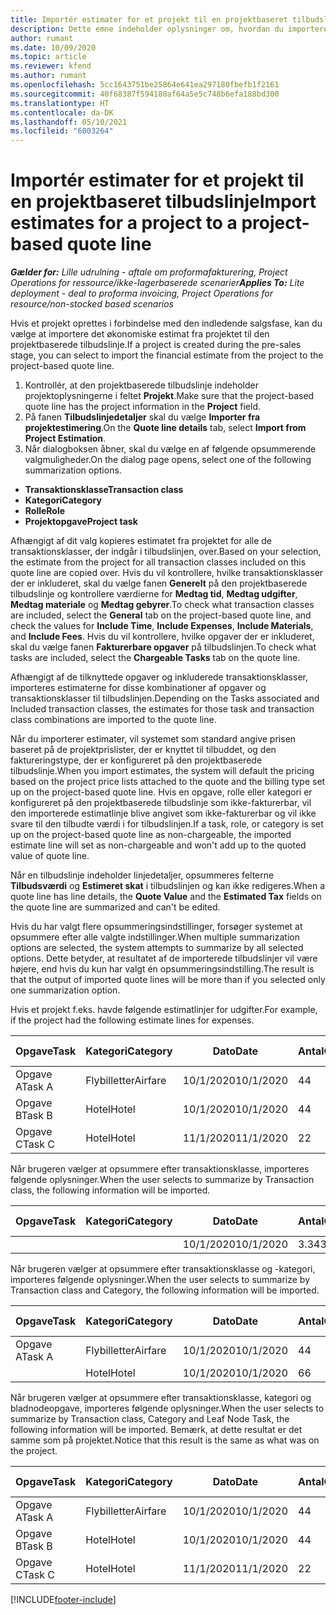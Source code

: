 ```yaml
---
title: Importér estimater for et projekt til en projektbaseret tilbudslinje - lille
description: Dette emne indeholder oplysninger om, hvordan du importerer estimater fra et projekt til en tilbudslinje.
author: rumant
ms.date: 10/09/2020
ms.topic: article
ms.reviewer: kfend
ms.author: rumant
ms.openlocfilehash: 5cc1643751be25864e641ea297180fbefb1f2161
ms.sourcegitcommit: 40f68387f594180af64a5e5c748b6efa188bd300
ms.translationtype: HT
ms.contentlocale: da-DK
ms.lasthandoff: 05/10/2021
ms.locfileid: "6003264"
---
```

# <a name="import-estimates-for-a-project-to-a-project-based-quote-line"></a><span data-ttu-id="8ae96-103">Importér estimater for et projekt til en projektbaseret tilbudslinje</span><span class="sxs-lookup"><span data-stu-id="8ae96-103">Import estimates for a project to a project-based quote line</span></span> 

<span data-ttu-id="8ae96-104">_**Gælder for:** Lille udrulning - aftale om proformafakturering, Project Operations for ressource/ikke-lagerbaserede scenarier_</span><span class="sxs-lookup"><span data-stu-id="8ae96-104">_**Applies To:** Lite deployment - deal to proforma invoicing, Project Operations for resource/non-stocked based scenarios_</span></span>

<span data-ttu-id="8ae96-105">Hvis et projekt oprettes i forbindelse med den indledende salgsfase, kan du vælge at importere det økonomiske estimat fra projektet til den projektbaserede tilbudslinje.</span><span class="sxs-lookup"><span data-stu-id="8ae96-105">If a project is created during the pre-sales stage, you can select to import the financial estimate from the project to the project-based quote line.</span></span>

1. <span data-ttu-id="8ae96-106">Kontrollér, at den projektbaserede tilbudslinje indeholder projektoplysningerne i feltet **Projekt**.</span><span class="sxs-lookup"><span data-stu-id="8ae96-106">Make sure that the project-based quote line has the project information in the **Project** field.</span></span>
2. <span data-ttu-id="8ae96-107">På fanen **Tilbudslinjedetaljer** skal du vælge **Importer fra projektestimering**.</span><span class="sxs-lookup"><span data-stu-id="8ae96-107">On the **Quote line details** tab, select **Import from Project Estimation**.</span></span>
3. <span data-ttu-id="8ae96-108">Når dialogboksen åbner, skal du vælge en af følgende opsummerende valgmuligheder.</span><span class="sxs-lookup"><span data-stu-id="8ae96-108">On the dialog page opens, select one of the following summarization options.</span></span>

  - <span data-ttu-id="8ae96-109">**Transaktionsklasse**</span><span class="sxs-lookup"><span data-stu-id="8ae96-109">**Transaction class**</span></span>
  - <span data-ttu-id="8ae96-110">**Kategori**</span><span class="sxs-lookup"><span data-stu-id="8ae96-110">**Category**</span></span>
  - <span data-ttu-id="8ae96-111">**Rolle**</span><span class="sxs-lookup"><span data-stu-id="8ae96-111">**Role**</span></span> 
  - <span data-ttu-id="8ae96-112">**Projektopgave**</span><span class="sxs-lookup"><span data-stu-id="8ae96-112">**Project task**</span></span>

<span data-ttu-id="8ae96-113">Afhængigt af dit valg kopieres estimatet fra projektet for alle de transaktionsklasser, der indgår i tilbudslinjen, over.</span><span class="sxs-lookup"><span data-stu-id="8ae96-113">Based on your selection, the estimate from the project for all transaction classes included on this quote line are copied over.</span></span> <span data-ttu-id="8ae96-114">Hvis du vil kontrollere, hvilke transaktionsklasser der er inkluderet, skal du vælge fanen **Generelt** på den projektbaserede tilbudslinje og kontrollere værdierne for **Medtag tid**, **Medtag udgifter**, **Medtag materiale** og **Medtag gebyrer**.</span><span class="sxs-lookup"><span data-stu-id="8ae96-114">To check what transaction classes are included, select the **General** tab on the project-based quote line, and check the values for **Include Time**, **Include Expenses**, **Include Materials**, and **Include Fees**.</span></span>  <span data-ttu-id="8ae96-115">Hvis du vil kontrollere, hvilke opgaver der er inkluderet, skal du vælge fanen **Fakturerbare opgaver** på tilbudslinjen.</span><span class="sxs-lookup"><span data-stu-id="8ae96-115">To check what tasks are included, select the **Chargeable Tasks** tab on the quote line.</span></span>

<span data-ttu-id="8ae96-116">Afhængigt af de tilknyttede opgaver og inkluderede transaktionsklasser, importeres estimaterne for disse kombinationer af opgaver og transaktionsklasser til tilbudslinjen.</span><span class="sxs-lookup"><span data-stu-id="8ae96-116">Depending on the Tasks associated and Included transaction classes, the estimates for those task and transaction class combinations are imported to the quote line.</span></span>

<span data-ttu-id="8ae96-117">Når du importerer estimater, vil systemet som standard angive prisen baseret på de projektprislister, der er knyttet til tilbuddet, og den faktureringstype, der er konfigureret på den projektbaserede tilbudslinje.</span><span class="sxs-lookup"><span data-stu-id="8ae96-117">When you import estimates, the system will default the pricing based on the project price lists attached to the quote and the billing type set up on the project-based quote line.</span></span> <span data-ttu-id="8ae96-118">Hvis en opgave, rolle eller kategori er konfigureret på den projektbaserede tilbudslinje som ikke-fakturerbar, vil den importerede estimatlinje blive angivet som ikke-fakturerbar og vil ikke svare til den tilbudte værdi i for tilbudslinjen.</span><span class="sxs-lookup"><span data-stu-id="8ae96-118">If a task, role, or category is set up on the project-based quote line as non-chargeable, the imported estimate line will set as non-chargeable and won't add up to the quoted value of quote line.</span></span>

<span data-ttu-id="8ae96-119">Når en tilbudslinje indeholder linjedetaljer, opsummeres felterne **Tilbudsværdi** og **Estimeret skat** i tilbudslinjen og kan ikke redigeres.</span><span class="sxs-lookup"><span data-stu-id="8ae96-119">When a quote line has line details, the **Quote Value** and the **Estimated Tax** fields on the quote line are summarized and can't be edited.</span></span>

<span data-ttu-id="8ae96-120">Hvis du har valgt flere opsummeringsindstillinger, forsøger systemet at opsummere efter alle valgte indstillinger.</span><span class="sxs-lookup"><span data-stu-id="8ae96-120">When multiple summarization options are selected, the system attempts to summarize by all selected options.</span></span> <span data-ttu-id="8ae96-121">Dette betyder, at resultatet af de importerede tilbudslinjer vil være højere, end hvis du kun har valgt én opsummeringsindstilling.</span><span class="sxs-lookup"><span data-stu-id="8ae96-121">The result is that the output of imported quote lines will be more than if you selected only one summarization option.</span></span>

<span data-ttu-id="8ae96-122">Hvis et projekt f.eks. havde følgende estimatlinjer for udgifter.</span><span class="sxs-lookup"><span data-stu-id="8ae96-122">For example, if the project had the following estimate lines for expenses.</span></span>

| <span data-ttu-id="8ae96-123">Opgave</span><span class="sxs-lookup"><span data-stu-id="8ae96-123">Task</span></span> | <span data-ttu-id="8ae96-124">Kategori</span><span class="sxs-lookup"><span data-stu-id="8ae96-124">Category</span></span> | <span data-ttu-id="8ae96-125">Dato</span><span class="sxs-lookup"><span data-stu-id="8ae96-125">Date</span></span> | <span data-ttu-id="8ae96-126">Antal</span><span class="sxs-lookup"><span data-stu-id="8ae96-126">Quantity</span></span> | <span data-ttu-id="8ae96-127">Enhedspris</span><span class="sxs-lookup"><span data-stu-id="8ae96-127">Unit price</span></span> | <span data-ttu-id="8ae96-128">Beløb</span><span class="sxs-lookup"><span data-stu-id="8ae96-128">Amount</span></span> |
| --- | --- | --- | --- | --- | --- |
| <span data-ttu-id="8ae96-129">Opgave A</span><span class="sxs-lookup"><span data-stu-id="8ae96-129">Task A</span></span> | <span data-ttu-id="8ae96-130">Flybilletter</span><span class="sxs-lookup"><span data-stu-id="8ae96-130">Airfare</span></span> | <span data-ttu-id="8ae96-131">10/1/2020</span><span class="sxs-lookup"><span data-stu-id="8ae96-131">10/1/2020</span></span> | <span data-ttu-id="8ae96-132">4</span><span class="sxs-lookup"><span data-stu-id="8ae96-132">4</span></span> | <span data-ttu-id="8ae96-133">400</span><span class="sxs-lookup"><span data-stu-id="8ae96-133">400</span></span> | <span data-ttu-id="8ae96-134">1600</span><span class="sxs-lookup"><span data-stu-id="8ae96-134">1600</span></span> |
| <span data-ttu-id="8ae96-135">Opgave B</span><span class="sxs-lookup"><span data-stu-id="8ae96-135">Task B</span></span> | <span data-ttu-id="8ae96-136">Hotel</span><span class="sxs-lookup"><span data-stu-id="8ae96-136">Hotel</span></span> | <span data-ttu-id="8ae96-137">10/1/2020</span><span class="sxs-lookup"><span data-stu-id="8ae96-137">10/1/2020</span></span> | <span data-ttu-id="8ae96-138">4</span><span class="sxs-lookup"><span data-stu-id="8ae96-138">4</span></span> | <span data-ttu-id="8ae96-139">200</span><span class="sxs-lookup"><span data-stu-id="8ae96-139">200</span></span> | <span data-ttu-id="8ae96-140">800</span><span class="sxs-lookup"><span data-stu-id="8ae96-140">800</span></span> |
| <span data-ttu-id="8ae96-141">Opgave C</span><span class="sxs-lookup"><span data-stu-id="8ae96-141">Task C</span></span> | <span data-ttu-id="8ae96-142">Hotel</span><span class="sxs-lookup"><span data-stu-id="8ae96-142">Hotel</span></span> | <span data-ttu-id="8ae96-143">11/1/2020</span><span class="sxs-lookup"><span data-stu-id="8ae96-143">11/1/2020</span></span> | <span data-ttu-id="8ae96-144">2</span><span class="sxs-lookup"><span data-stu-id="8ae96-144">2</span></span> | <span data-ttu-id="8ae96-145">200</span><span class="sxs-lookup"><span data-stu-id="8ae96-145">200</span></span> | <span data-ttu-id="8ae96-146">400</span><span class="sxs-lookup"><span data-stu-id="8ae96-146">400</span></span> |

<span data-ttu-id="8ae96-147">Når brugeren vælger at opsummere efter transaktionsklasse, importeres følgende oplysninger.</span><span class="sxs-lookup"><span data-stu-id="8ae96-147">When the user selects to summarize by Transaction class, the following information will be imported.</span></span>

| <span data-ttu-id="8ae96-148">Opgave</span><span class="sxs-lookup"><span data-stu-id="8ae96-148">Task</span></span> | <span data-ttu-id="8ae96-149">Kategori</span><span class="sxs-lookup"><span data-stu-id="8ae96-149">Category</span></span> | <span data-ttu-id="8ae96-150">Dato</span><span class="sxs-lookup"><span data-stu-id="8ae96-150">Date</span></span> | <span data-ttu-id="8ae96-151">Antal</span><span class="sxs-lookup"><span data-stu-id="8ae96-151">Quantity</span></span> | <span data-ttu-id="8ae96-152">Enhedspris</span><span class="sxs-lookup"><span data-stu-id="8ae96-152">Unit price</span></span> | <span data-ttu-id="8ae96-153">Beløb</span><span class="sxs-lookup"><span data-stu-id="8ae96-153">Amount</span></span> |
| --- | --- | --- | --- | --- | --- |
|||<span data-ttu-id="8ae96-154">10/1/2020</span><span class="sxs-lookup"><span data-stu-id="8ae96-154">10/1/2020</span></span> | <span data-ttu-id="8ae96-155">3.34</span><span class="sxs-lookup"><span data-stu-id="8ae96-155">3.34</span></span> | <span data-ttu-id="8ae96-156">840</span><span class="sxs-lookup"><span data-stu-id="8ae96-156">840</span></span> | <span data-ttu-id="8ae96-157">2800</span><span class="sxs-lookup"><span data-stu-id="8ae96-157">2800</span></span> |

<span data-ttu-id="8ae96-158">Når brugeren vælger at opsummere efter transaktionsklasse og -kategori, importeres følgende oplysninger.</span><span class="sxs-lookup"><span data-stu-id="8ae96-158">When the user selects to summarize by Transaction class and Category, the following information will be imported.</span></span>

| <span data-ttu-id="8ae96-159">Opgave</span><span class="sxs-lookup"><span data-stu-id="8ae96-159">Task</span></span> | <span data-ttu-id="8ae96-160">Kategori</span><span class="sxs-lookup"><span data-stu-id="8ae96-160">Category</span></span> | <span data-ttu-id="8ae96-161">Dato</span><span class="sxs-lookup"><span data-stu-id="8ae96-161">Date</span></span> | <span data-ttu-id="8ae96-162">Antal</span><span class="sxs-lookup"><span data-stu-id="8ae96-162">Quantity</span></span> | <span data-ttu-id="8ae96-163">Enhedspris</span><span class="sxs-lookup"><span data-stu-id="8ae96-163">Unit price</span></span> | <span data-ttu-id="8ae96-164">Beløb</span><span class="sxs-lookup"><span data-stu-id="8ae96-164">Amount</span></span> |
| --- | --- | --- | --- | --- | --- |
| <span data-ttu-id="8ae96-165">Opgave A</span><span class="sxs-lookup"><span data-stu-id="8ae96-165">Task A</span></span> | <span data-ttu-id="8ae96-166">Flybilletter</span><span class="sxs-lookup"><span data-stu-id="8ae96-166">Airfare</span></span> | <span data-ttu-id="8ae96-167">10/1/2020</span><span class="sxs-lookup"><span data-stu-id="8ae96-167">10/1/2020</span></span> | <span data-ttu-id="8ae96-168">4</span><span class="sxs-lookup"><span data-stu-id="8ae96-168">4</span></span> | <span data-ttu-id="8ae96-169">400</span><span class="sxs-lookup"><span data-stu-id="8ae96-169">400</span></span> | <span data-ttu-id="8ae96-170">1600</span><span class="sxs-lookup"><span data-stu-id="8ae96-170">1600</span></span> |
| | <span data-ttu-id="8ae96-171">Hotel</span><span class="sxs-lookup"><span data-stu-id="8ae96-171">Hotel</span></span> | <span data-ttu-id="8ae96-172">10/1/2020</span><span class="sxs-lookup"><span data-stu-id="8ae96-172">10/1/2020</span></span> | <span data-ttu-id="8ae96-173">6</span><span class="sxs-lookup"><span data-stu-id="8ae96-173">6</span></span> | <span data-ttu-id="8ae96-174">200</span><span class="sxs-lookup"><span data-stu-id="8ae96-174">200</span></span> | <span data-ttu-id="8ae96-175">1200</span><span class="sxs-lookup"><span data-stu-id="8ae96-175">1200</span></span> |

<span data-ttu-id="8ae96-176">Når brugeren vælger at opsummere efter transaktionsklasse, kategori og bladnodeopgave, importeres følgende oplysninger.</span><span class="sxs-lookup"><span data-stu-id="8ae96-176">When the user selects to summarize by Transaction class, Category and Leaf Node Task, the following information will be imported.</span></span> <span data-ttu-id="8ae96-177">Bemærk, at dette resultat er det samme som på projektet.</span><span class="sxs-lookup"><span data-stu-id="8ae96-177">Notice that this result is the same as what was on the project.</span></span>

| <span data-ttu-id="8ae96-178">Opgave</span><span class="sxs-lookup"><span data-stu-id="8ae96-178">Task</span></span> | <span data-ttu-id="8ae96-179">Kategori</span><span class="sxs-lookup"><span data-stu-id="8ae96-179">Category</span></span> | <span data-ttu-id="8ae96-180">Dato</span><span class="sxs-lookup"><span data-stu-id="8ae96-180">Date</span></span> | <span data-ttu-id="8ae96-181">Antal</span><span class="sxs-lookup"><span data-stu-id="8ae96-181">Quantity</span></span> | <span data-ttu-id="8ae96-182">Enhedspris</span><span class="sxs-lookup"><span data-stu-id="8ae96-182">Unit price</span></span> | <span data-ttu-id="8ae96-183">Beløb</span><span class="sxs-lookup"><span data-stu-id="8ae96-183">Amount</span></span> |
| --- | --- | --- | --- | --- | --- |
| <span data-ttu-id="8ae96-184">Opgave A</span><span class="sxs-lookup"><span data-stu-id="8ae96-184">Task A</span></span> | <span data-ttu-id="8ae96-185">Flybilletter</span><span class="sxs-lookup"><span data-stu-id="8ae96-185">Airfare</span></span> | <span data-ttu-id="8ae96-186">10/1/2020</span><span class="sxs-lookup"><span data-stu-id="8ae96-186">10/1/2020</span></span> | <span data-ttu-id="8ae96-187">4</span><span class="sxs-lookup"><span data-stu-id="8ae96-187">4</span></span> | <span data-ttu-id="8ae96-188">400</span><span class="sxs-lookup"><span data-stu-id="8ae96-188">400</span></span> | <span data-ttu-id="8ae96-189">1600</span><span class="sxs-lookup"><span data-stu-id="8ae96-189">1600</span></span> |
| <span data-ttu-id="8ae96-190">Opgave B</span><span class="sxs-lookup"><span data-stu-id="8ae96-190">Task B</span></span> | <span data-ttu-id="8ae96-191">Hotel</span><span class="sxs-lookup"><span data-stu-id="8ae96-191">Hotel</span></span> | <span data-ttu-id="8ae96-192">10/1/2020</span><span class="sxs-lookup"><span data-stu-id="8ae96-192">10/1/2020</span></span> | <span data-ttu-id="8ae96-193">4</span><span class="sxs-lookup"><span data-stu-id="8ae96-193">4</span></span> | <span data-ttu-id="8ae96-194">200</span><span class="sxs-lookup"><span data-stu-id="8ae96-194">200</span></span> | <span data-ttu-id="8ae96-195">800</span><span class="sxs-lookup"><span data-stu-id="8ae96-195">800</span></span> |
| <span data-ttu-id="8ae96-196">Opgave C</span><span class="sxs-lookup"><span data-stu-id="8ae96-196">Task C</span></span> | <span data-ttu-id="8ae96-197">Hotel</span><span class="sxs-lookup"><span data-stu-id="8ae96-197">Hotel</span></span> | <span data-ttu-id="8ae96-198">11/1/2020</span><span class="sxs-lookup"><span data-stu-id="8ae96-198">11/1/2020</span></span> | <span data-ttu-id="8ae96-199">2</span><span class="sxs-lookup"><span data-stu-id="8ae96-199">2</span></span> | <span data-ttu-id="8ae96-200">200</span><span class="sxs-lookup"><span data-stu-id="8ae96-200">200</span></span> | <span data-ttu-id="8ae96-201">400</span><span class="sxs-lookup"><span data-stu-id="8ae96-201">400</span></span> |


[!INCLUDE[footer-include](../../includes/footer-banner.md)]
